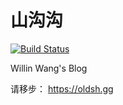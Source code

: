 # 山沟沟

[![Build Status](https://travis-ci.com/willin/old.sh.gg.svg?branch=master)](https://travis-ci.com/willin/old.sh.gg)

Willin Wang's Blog

请移步： <https://oldsh.gg>
